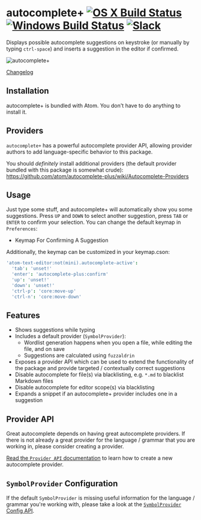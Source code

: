 # autocomplete+ [![OS X Build Status](https://travis-ci.org/atom/autocomplete-plus.svg?branch=master)](https://travis-ci.org/atom/autocomplete-plus) [![Windows Build Status](https://ci.appveyor.com/api/projects/status/4faqdkcw2d0ybgiv/branch/master?svg=true)](https://ci.appveyor.com/project/joefitzgerald/autocomplete-plus/branch/master) [![Slack](https://img.shields.io/badge/chat-atomio%2Eslack%2Ecom-blue.svg?style=flat-square)](http://atom-slack.herokuapp.com/)

Displays possible autocomplete suggestions on keystroke (or manually by typing `ctrl-space`) and inserts a suggestion in the editor if confirmed.

![autocomplete+](https://cloud.githubusercontent.com/assets/744740/7656861/9fb8bcc4-faea-11e4-9814-9dca218ded93.png)

[Changelog](https://github.com/atom/autocomplete-plus/releases)

## Installation

autocomplete+ is bundled with Atom. You don't have to do anything to install it.

## Providers

`autocomplete+` has a powerful autocomplete provider API, allowing provider authors to add language-specific behavior to this package.

You should *definitely* install additional providers (the default provider bundled with this package is somewhat crude): https://github.com/atom/autocomplete-plus/wiki/Autocomplete-Providers

## Usage

Just type some stuff, and autocomplete+ will automatically show you some suggestions.
Press `UP` and `DOWN` to select another suggestion, press `TAB` or `ENTER` to confirm your selection. You can change the default keymap in `Preferences`:

* Keymap For Confirming A Suggestion

Additionally, the keymap can be customized in your keymap.cson:

```coffeescript
'atom-text-editor:not(mini).autocomplete-active':
  'tab': 'unset!'
  'enter': 'autocomplete-plus:confirm'
  'up': 'unset!'
  'down': 'unset!'
  'ctrl-p': 'core:move-up'
  'ctrl-n': 'core:move-down'
```

## Features

* Shows suggestions while typing
* Includes a default provider (`SymbolProvider`):
  * Wordlist generation happens when you open a file, while editing the file, and on save
  * Suggestions are calculated using `fuzzaldrin`
* Exposes a provider API which can be used to extend the functionality of the package and provide targeted / contextually correct suggestions
* Disable autocomplete for file(s) via blacklisting, e.g. `*.md` to blacklist Markdown files
* Disable autocomplete for editor scope(s) via blacklisting
* Expands a snippet if an autocomplete+ provider includes one in a suggestion

## Provider API

Great autocomplete depends on having great autocomplete providers. If there is not already a great provider for the language / grammar that you are working in, please consider creating a provider.

[Read the `Provider API` documentation](https://github.com/atom/autocomplete-plus/wiki/Provider-API) to learn how to create a new autocomplete provider.

## `SymbolProvider` Configuration

If the default `SymbolProvider` is missing useful information for the language / grammar you're working with, please take a look at the [`SymbolProvider` Config API](https://github.com/atom/autocomplete-plus/wiki/SymbolProvider-Config-API).
